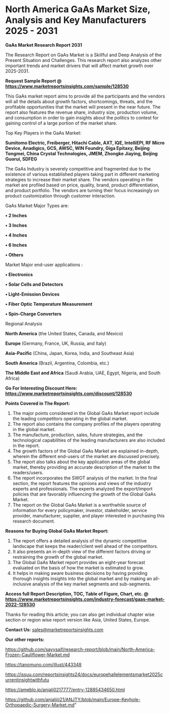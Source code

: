 # North America GaAs Market Size, Analysis and Key Manufacturers 2025 - 2031

<strong>GaAs Market Research Report 2031</strong>

The Research Report on GaAs Market is a Skillful and Deep Analysis of the Present Situation and Challenges. This research report also analyzes other important trends and market drivers that will affect market growth over 2025-2031.

<strong>Request Sample Report @ <a href=https://www.marketreportsinsights.com/sample/128530>https://www.marketreportsinsights.com/sample/128530</a></strong>

This GaAs market report aims to provide all the participants and the vendors will all the details about growth factors, shortcomings, threats, and the profitable opportunities that the market will present in the near future. The report also features the revenue share, industry size, production volume, and consumption in order to gain insights about the politics to contest for gaining control of a large portion of the market share.

Top Key Players in the GaAs Market:

<strong>Sumitomo Electric, Freiberger, Hitachi Cable, AXT, IQE, IntelliEPI, RF Micro Device, Anadigics, GCS, AWSC, WIN Foundry, Giga Epitaxy, Beijing Tongmei, China Crystal Technologies, JMEM, Zhongke Jiaying, Beijing Guorui, SDFEG</strong>

The GaAs Industry is severely competitive and fragmented due to the existence of various established players taking part in different marketing strategies to increase their market share. The vendors operating in the market are profiled based on price, quality, brand, product differentiation, and product portfolio. The vendors are turning their focus increasingly on product customization through customer interaction.

GaAs Market Major Types are:

<strong>• 2 Inches

• 3 Inches

• 4 Inches

• 6 Inches

• Others</strong>

Market Major end-user applications :

<strong>• Electronics

• Solar Cells and Detectors

• Light-Emission Devices

• Fiber Optic Temperature Measurement

• Spin-Charge Converters</strong>

Regional Analysis

</u><strong><b>North America</b></strong> (the United States, Canada, and Mexico)

<strong><b>Europe </b></strong>(Germany, France, UK, Russia, and Italy)

<strong><b>Asia-Pacific</b></strong> (China, Japan, Korea, India, and Southeast Asia)

<strong><b>South America</b></strong> (Brazil, Argentina, Colombia, etc.)

<strong><b>The Middle East and Africa</b></strong> (Saudi Arabia, UAE, Egypt, Nigeria, and South Africa)

<strong>Go For Interesting Discount Here: <a href=https://www.marketreportsinsights.com/discount/128530>https://www.marketreportsinsights.com/discount/128530</a></strong>

<strong>Points Covered in The Report:</strong>
<ol>
  <li>The major points considered in the Global GaAs Market report include the leading competitors operating in the global market.</li>
  <li>The report also contains the company profiles of the players operating in the global market.</li>
  <li>The manufacture, production, sales, future strategies, and the technological capabilities of the leading manufacturers are also included in the report.</li>
  <li>The growth factors of the Global GaAs Market are explained in-depth, wherein the different end-users of the market are discussed precisely.</li>
  <li>The report also talks about the key application areas of the global market, thereby providing an accurate description of the market to the readers/users.</li>
  <li>The report incorporates the SWOT analysis of the market. In the final section, the report features the opinions and views of the industry experts and professionals. The experts analyzed the export/import policies that are favorably influencing the growth of the Global GaAs Market.</li>
  <li>The report on the Global GaAs Market is a worthwhile source of information for every policymaker, investor, stakeholder, service provider, manufacturer, supplier, and player interested in purchasing this research document.</li>
</ol>
<strong>Reasons for Buying Global GaAs Market Report:</strong>

<ol>
  <li>The report offers a detailed analysis of the dynamic competitive landscape that keeps the reader/client well ahead of the competitors.</li>
  <li>It also presents an in-depth view of the different factors driving or restraining the growth of the global market.</li>
  <li>The Global GaAs Market report provides an eight-year forecast evaluated on the basis of how the market is estimated to grow.</li>
  <li>It helps in making aware business decisions by having providing thorough insights insights into the global market and by making an all-inclusive analysis of the key market segments and sub-segments.</li>
</ol>
<strong>Access full Report Description, TOC, Table of Figure, Chart, etc. @ <a href=https://www.marketreportsinsights.com/industry-forecast/gaas-market-2022-128530>https://www.marketreportsinsights.com/industry-forecast/gaas-market-2022-128530</a></strong>


Thanks for reading this article; you can also get individual chapter wise section or region wise report version like Asia, United States, Europe.

<strong>Contact Us:</strong>
sales@marketreportsinsights.com

<strong>Our other reports:</strong>

<a href=https://github.com/sayysaif/research-report/blob/main/North-America-Frozen-Cauliflower-Market.md>https://github.com/sayysaif/research-report/blob/main/North-America-Frozen-Cauliflower-Market.md</a>

<a href=https://tanomuno.com/illust/443348>https://tanomuno.com/illust/443348</a>

<a href=https://issuu.com/reportsinsights24/docs/europehallelementsmarket2025currentinsightwithfutu>https://issuu.com/reportsinsights24/docs/europehallelementsmarket2025currentinsightwithfutu</a>

<a href=https://ameblo.jp/anjali0217777/entry-12885434650.html>https://ameblo.jp/anjali0217777/entry-12885434650.html</a>

<a href=https://github.com/anjaliiii21/ANJTY/blob/main/Europe-Keyhole-Orthopaedic-Surgery-Market.md>https://github.com/anjaliiii21/ANJTY/blob/main/Europe-Keyhole-Orthopaedic-Surgery-Market.md</a>"
